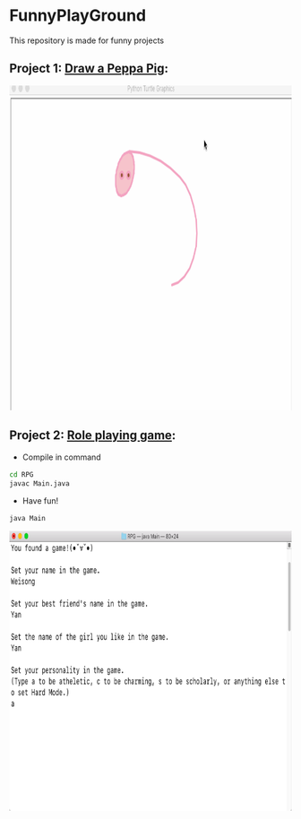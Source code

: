 # FunnyPlayGround
This repository is made for funny projects
## Project 1: [Draw a Peppa Pig](https://github.com/WeisongZhao/FunnyPlayGround/blob/master/DrawPig%20v2.0.py):

<p align='center'>
  <img src="./resource/DrawPig.gif"  height="580">
</p>


## Project 2: [Role playing game](https://github.com/WeisongZhao/FunnyPlayGround/blob/master/RPG):

- Compile in command

```bash
cd RPG
javac Main.java

```
- Have fun!

```bash
java Main
```

<p align='center'>
  <img src="./resource/RPG.png" height="500">
</p>


